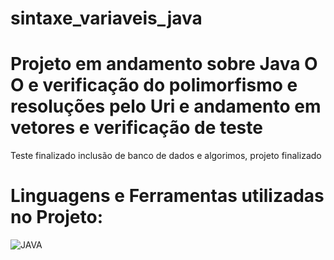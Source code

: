 # sintaxe_variaveis_java

# Projeto em andamento sobre Java O O e verificação do polimorfismo e resoluções pelo Uri e andamento em vetores e verificação de  teste
Teste finalizado
inclusão de banco de dados  e algorimos, projeto finalizado 

# Linguagens e Ferramentas utilizadas no Projeto:

![JAVA](https://img.shields.io/badge/Java-ED8B00?style=for-the-badge&logo=openjdk&logoColor=white)

